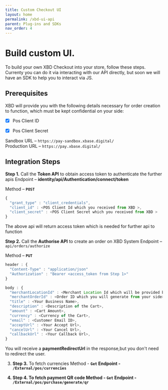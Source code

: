 ```yaml
---
title: Custom Checkout UI
layout: home
permalink: /xbd-ui-api
parent: Plug-ins and SDKs
nav_order: 4
---
```


# Build custom UI.
To build your own XBD Checkout into your store, follow these steps.
Currenty you can do it via interacting with our API directly, but soon we will have an SDK to help you to interact via JS.


## Prerequisites
XBD will provide you with the following details necessary for order creation to function, which must be kept confidential on your side:

- [x] Pos Client ID
- [x] Pos Client Secret


Sandbox URL – `https://pay-sandbox.xbase.digital/` <br />
Production URL – `https://pay.xbase.digital/`


## Integration Steps

<strong>Step 1.</strong> Call the <strong>Token API</strong> to obtain access token to authenticate the further apis
Endpoint – <strong>identity/api/Authentication/connect/token</strong>

Method – <strong>`POST`</strong>

```js
{ 
  "grant_type" : "client_credentials", 
  "client_id" : <POS Client Id which you received from XBD >, 
  "client_secret" : <POS Client Secret which you received from XBD >
}
```
The above api will return access token which is needed for further api to function

<strong>Step 2.</strong> Call the <strong>Authorise API</strong> to create an order on XBD System
Endpoint – `api/orders/authorize`

Method – <strong>`PUT`</strong>

```js
header : {
  "Content-Type" : "application/json"
  "Authorization" : "Bearer <access_token from Step 1>"
}
```

```js
body : { 
  "merchantLocationId" : <Merchant Location Id which will be provided by XBD>, 
  "merchantOrderId" : <Order ID which you will generate from your side>, 
  "title" : <Your Business Name>,
  "description" : <Description of the Cart>,
  "amount" : <Cart Amount>,
  "currency" : <Currency of the Cart>,
  "email" : <Customer Email ID>,
  "acceptUrl" : <Your Accept Url>,
  "cancelUrl" : <Your Cancel Url>,
  "callbackUrl" : <Your Callback Url>,
}
```


You will receive a <strong>paymentRedirectUrl</strong> in the response,but you don't need to redirect the user.


3. <strong>Step 3.</strong> To fetch currencies
Method - <strong>`Get`<strong>
Endpoint  - `/External/pos/currencies`



4. <strong>Step 4.</strong> To fetch payment QR code
Method - <strong>`Get`<strong>
Endpoint - `/External/pos/purchase/generate/qr`